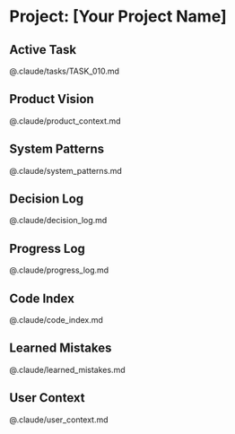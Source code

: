 # Project: [Your Project Name]

## Active Task
@.claude/tasks/TASK_010.md
<!-- IMPORTANT: Never edit this file to mark a task complete. Use /complete-task command instead. -->

## Product Vision
@.claude/product_context.md

## System Patterns
@.claude/system_patterns.md

## Decision Log
@.claude/decision_log.md

## Progress Log
@.claude/progress_log.md

## Code Index
@.claude/code_index.md

## Learned Mistakes
@.claude/learned_mistakes.md

## User Context
@.claude/user_context.md

